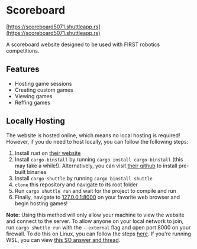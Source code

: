 # Scoreboard
[https://scoreboard5071.shuttleapp.rs](https://scoreboard5071.shuttleapp.rs)

A scoreboard website designed to be used with FIRST robotics competitions.

## Features
- Hosting game sessions
- Creating custom games
- Viewing games
- Reffing games

## Locally Hosting

The website is hosted online, which means no local hosting is required!
However, if you do need to host locally, you can follow the following steps:

1. Install rust on [their website](https://rust-lang.org/tools/install)
2. Install `cargo-binstall` by running `cargo install cargo-binstall` (this may take a while!). Alternatively, you can visit [their github](https://github.com/cargo-bins/cargo-binstall?tab=readme-ov-file#installation) to install pre-built binaries
4. Install `cargo-shuttle` by running `cargo binstall shuttle`
5. `clone` this repository and navigate to its root folder
6. Run `cargo shuttle run` and wait for the project to compile and run
7. Finally, navigate to [127.0.0.1:8000](http://127.0.0.1:8000) on your favorite web browser and begin hosting games!

**Note:** Using this method will only allow your machine to view the website and connect to the server.
To allow anyone on your local network to join, run `cargo shuttle run` with the `--external` flag and open port 8000 on your firewall.
To do this on Linux, you can follow the steps [here](https://digitalocean.com/community/tutorials/opening-a-port-on-linux).
If you're running WSL, you can view [this SO answer and thread](https://stackoverflow.com/a/66890232).

